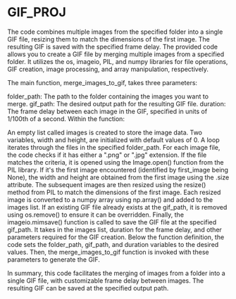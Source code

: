 # GIF_PROJ
The code combines multiple images from the specified folder into a single GIF file, resizing them to match the dimensions of the first image. The resulting GIF is saved with the specified frame delay.
The provided code allows you to create a GIF file by merging multiple images from a specified folder. It utilizes the os, imageio, PIL, and numpy libraries for file operations, GIF creation, image processing, and array manipulation, respectively.

The main function, merge_images_to_gif, takes three parameters:

folder_path: The path to the folder containing the images you want to merge.
gif_path: The desired output path for the resulting GIF file.
duration: The frame delay between each image in the GIF, specified in units of 1/100th of a second.
Within the function:

An empty list called images is created to store the image data.
Two variables, width and height, are initialized with default values of 0.
A loop iterates through the files in the specified folder_path.
For each image file, the code checks if it has either a ".png" or ".jpg" extension.
If the file matches the criteria, it is opened using the Image.open() function from the PIL library.
If it's the first image encountered (identified by first_image being None), the width and height are obtained from the first image using the .size attribute.
The subsequent images are then resized using the resize() method from PIL to match the dimensions of the first image.
Each resized image is converted to a numpy array using np.array() and added to the images list.
If an existing GIF file already exists at the gif_path, it is removed using os.remove() to ensure it can be overridden.
Finally, the imageio.mimsave() function is called to save the GIF file at the specified gif_path. It takes in the images list, duration for the frame delay, and other parameters required for the GIF creation.
Below the function definition, the code sets the folder_path, gif_path, and duration variables to the desired values. Then, the merge_images_to_gif function is invoked with these parameters to generate the GIF.

In summary, this code facilitates the merging of images from a folder into a single GIF file, with customizable frame delay between images. The resulting GIF can be saved at the specified output path.
